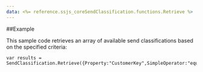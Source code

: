 ```yaml
---
data: <%= reference.ssjs_coreSendClassification.functions.Retrieve %>
---
```


##Example

This sample code retrieves an array of available send classifications based on the specified criteria:
```
var results = SendClassification.Retrieve({Property:"CustomerKey",SimpleOperator:"equals",Value:"mySendClassification"});
```
